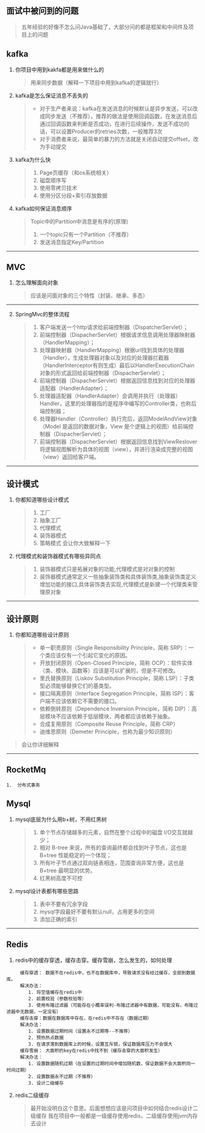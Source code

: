 ## 面试中被问到的问题

> 五年经验的好像不怎么问Java基础了，大部分问的都是框架和中间件及项目上的问题
## kafka

1. 你项目中用到kakfa都是用来做什么的
   > 用来同步数据（解释一下项目中用到kafka的逻辑就行）
   
2. kafka是怎么保证消息不丢失的
   > * 对于生产者来说：kafka在发送消息的时候默认是异步发送，可以改成同步发送（不推荐），推荐的做法是使用回调函数，在发送消息后通过回调函数来判断是否成功，在进行后续操作，发送不成功的话，可以设置Producer的retries次数，一般推荐3次
   > * 对于消费者来说，最简单的暴力的方法就是关闭自动提交offset，改为手动提交 
   
3. kafka为什么快
   > 1. Page页缓存（和os系统相关）
   > 2. 磁盘顺序写
   > 3. 使用零拷贝技术
   > 4. 使用分区分段+索引存放数据
   
4. kafka如何保证消息顺序
   > Topic中的Partition中消息是有序的(原理)
   > 1. 一个topic只有一个Partition（不推荐）
   > 2. 发送消息指定Key/Partition

------

## MVC

1. 怎么理解面向对象
    > 应该是问面对象的三个特性（封装、继承、多态）
-------
2. SpringMvc的整体流程
    > 1. 客户端发送一个http请求给前端控制器（DispatcherServlet）；
    > 2. 前端控制器（DispacherServlet）根据请求信息调用处理器映射器（HandlerMapping）；
    > 3. 处理器映射器（HandlerMapping）根据url找到具体的处理器（Handler），生成处理器对象以及对应的处理器拦截器（HandlerInterceptor有则生成）最后以HandlerExecutionChain对象的形式返回给前端控制器（DispacherServlet）；
    > 4. 前端控制器（DispacherServlet）根据返回信息找到对应的处理器适配器（HandlerAdapter）；
    > 5. 处理器适配器（HandlerAdapter）会调用并执行（处理器）Handler，这里的处理器指的是程序中编写的Controller类，也称后端控制器；
    > 6. 处理器Handler（Controller）执行完后，返回ModelAndView对象（Model 是返回的数据对象，View 是个逻辑上的视图）给前端控制器（DispacherServlet）；
    > 7. 前端控制器（DispacherServlet）根据返回信息找到ViewReslover将逻辑视图解析为具体的视图（view），并进行渲染成完整的视图（view）返回给客户端。
-------

## 设计模式
1. 你都知道哪些设计模式
    > 1. 工厂
    > 2. 抽象工厂
    > 3. 代理模式
    > 4. 装饰器模式
    > 5. 策略模式
    会让你大致解释一下
2. 代理模式和装饰器模式有哪些异同点
    > 1. 装饰器模式只是拓展对象的功能,代理模式是对对象的控制
    > 2. 装饰器模式通常定义一些抽象装饰类和具体装饰类,抽象装饰类定义增加功能的接口,具体装饰类去实现,代理模式是新建一个代理类来管理原对象
------

## 设计原则

   1. 你都知道哪些设计原则 

      > - 单一职责原则（Single Responsibility Principle，简称 SRP）：一个类应该仅有一个引起它变化的原因。
      > - 开放封闭原则（Open-Closed Principle，简称 OCP）：软件实体（类、模块、函数等）应该是可以扩展的，但是不可修改。
      > - 里氏替换原则（Liskov Substitution Principle，简称 LSP）：子类型必须能够替换它们的基类型。
      > - 接口隔离原则（Interface Segregation Principle，简称 ISP）：客户端不应该依赖它不需要的接口。
      > - 依赖倒转原则（Dependence Inversion Principle，简称 DIP）：高层模块不应该依赖于低层模块，两者都应该依赖于抽象。
      > - 合成复用原则（Composite Reuse Principle，简称 CRP）
      > - 迪维恩原则（Demeter Principle，也称为最少知识原则）

> 会让你详细解释

------

## RocketMq

    1.  分布式事务

## Mysql

1. mysql底层为什么用b+树，不用红黑树
    > 1. 单个节点存储越多的元素，自然在整个过程中的磁盘 I/O交互就越少；
    > 2. 相对 B-tree 来说，所有的查询最终都会找到叶子节点，这也是 B+tree 性能稳定的一个体现；
    > 3. 所有叶子节点通过双向链表相连，范围查询非常方便，这也是 B+tree 最明显的优势。
    > 4. 红黑树高度不可控
2. mysql设计表都有哪些思路
    > 1. 表中不要有冗余字段
    > 2. mysql字段最好不要有默认null，占用更多的空间
    > 3. 添加正确的索引
------

## Redis
1. redis中的缓存穿透，缓存击穿。缓存雪崩，怎么发生的，如何处理
```
     缓存穿透： 数据不在redis中，也不在数据库中，导致请求没有经过缓存，全部到数据库。
     解决办法：
     	1. 将空值缓存在redis中
     	2. 前置校验（参数校验等）
     	3. 使用布隆过滤器（可能存在小概率误判-布隆过滤器中有数据，可能没有，布隆过滤器中无数据，一定没有）
     缓存击穿：数据在数据库中存在，在redis中不存在（数据过期）
     解决办法： 
     	1. 设置数据过期时间（设置永不过期等--不推荐）
     	2. 预热热点数据
     	3. 在请求落到数据库上的时候，设置互斥锁，保证数据库压力不会很大
     缓存雪崩： 大面积的key在redis中找不到（缓存击穿的大面积发生）
     解决办法：
     	1. 设置数据随机过期（在设置的过期时间中增加随机数，保证数据不会大面积同一时间过期）
     	2. 设置数据永不过期（不推荐）
     	3. 设计二级缓存
```
2. redis二级缓存
    > 最开始没明白这个意思。后面想想应该是问项目中如何结合redis设计二级缓存
    > 我在项目中一般都是一级缓存使用redis，二级缓存使用jvm内存去设计
